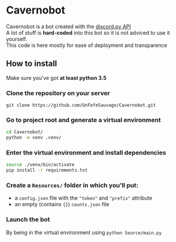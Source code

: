 # Cavernobot
Cavernobot is a bot created with the [discord.py API](https://pypi.org/project/discord.py/) \
A lot of stuff is **hard-coded** into this bot so it is not adviced to use it yourself. \
This code is here mostly for ease of deployment and transparence

## How to install

Make sure you've got **at least python 3.5**

### Clone the repository on your server

`git clone https://github.com/UnFefeSauvage/Cavernobot.git`

### Go to project root and generate a virtual environment

```bash
cd Cavernobot/
python -m venv .venv/
```

### Enter the virtual environment and install dependencies

```bash
source ./venv/bin/activate
pip install -r requirements.txt
```

### Create a `Resources/` folder in which you'll put:

* a `config.json` file with the `"token"` and `"prefix"` attribute
* an empty (contains `{}`) `counts.json` file

### Launch the bot

By being in the virtual environment using `python Source/main.py`

